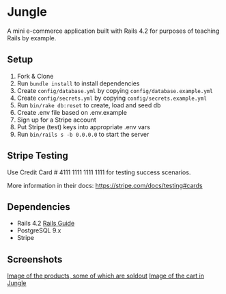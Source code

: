 # Jungle

A mini e-commerce application built with Rails 4.2 for purposes of teaching Rails by example.

## Setup

1. Fork & Clone
2. Run `bundle install` to install dependencies
3. Create `config/database.yml` by copying `config/database.example.yml`
4. Create `config/secrets.yml` by copying `config/secrets.example.yml`
5. Run `bin/rake db:reset` to create, load and seed db
6. Create .env file based on .env.example
7. Sign up for a Stripe account
8. Put Stripe (test) keys into appropriate .env vars
9. Run `bin/rails s -b 0.0.0.0` to start the server

## Stripe Testing

Use Credit Card # 4111 1111 1111 1111 for testing success scenarios.

More information in their docs: <https://stripe.com/docs/testing#cards>

## Dependencies

* Rails 4.2 [Rails Guide](http://guides.rubyonrails.org/v4.2/)
* PostgreSQL 9.x
* Stripe

## Screenshots

[Image of the products, some of which are soldout](https://github.com/hounslow/jungle-rails/blob/master/images/Screen%20Shot%202017-09-02%20at%2012.23.50%20PM.png)
[Image of the cart in Jungle](https://github.com/hounslow/jungle-rails/blob/master/images/Screen%20Shot%202017-09-02%20at%2012.24.00%20PM.png)
